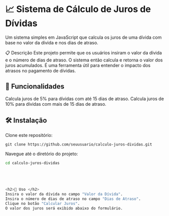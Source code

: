 <h1> 📈 Sistema de Cálculo de Juros de Dívidas </h1>
Um sistema simples em JavaScript que calcula os juros de uma dívida com base no valor da dívida e nos dias de atraso.

📋 Descrição
Este projeto permite que os usuários insiram o valor da dívida e o número de dias de atraso. O sistema então calcula e retorna o valor dos juros acumulados. É uma ferramenta útil para entender o impacto dos atrasos no pagamento de dívidas.

<h2> 🌟 Funcionalidades </h2>

 Calcula juros de 5% para dívidas com até 15 dias de atraso.
 Calcula juros de 10% para dívidas com mais de 15 dias de atraso.
 
<h2>🛠️ Instalação </h2>
Clone este repositório:



    git clone https://github.com/seuusuario/calculo-juros-dividas.git
   


 Navegue até o diretório do projeto:
 ```bash 
cd calculo-juros-dividas





<h2>🚀 Uso </h2>
Insira o valor da dívida no campo "Valor da Dívida".
Insira o número de dias de atraso no campo "Dias de Atraso".
Clique no botão "Calcular Juros".
O valor dos juros será exibido abaixo do formulário.

